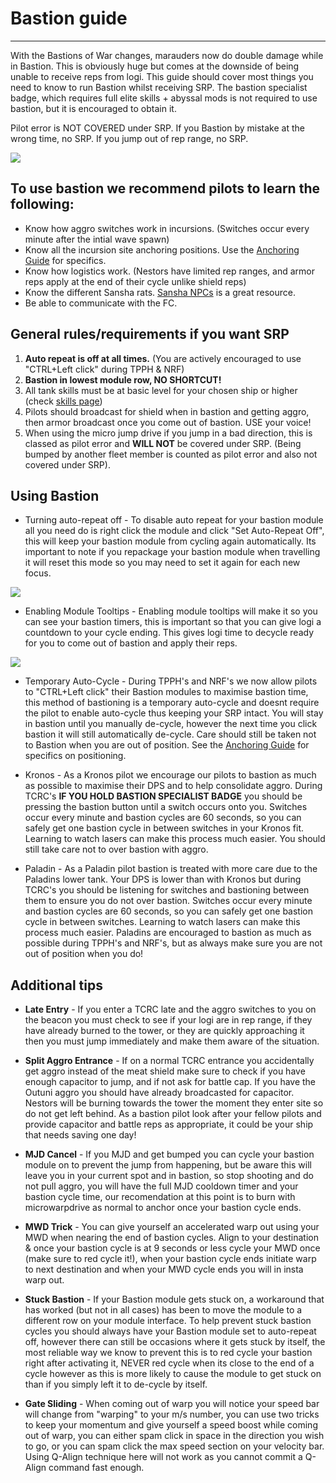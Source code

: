# Bastion guide

---

With the Bastions of War changes, marauders now do double damage while in Bastion. This is obviously huge but comes at the downside of being unable to receive reps from logi. This guide should cover most things you need to know to run Bastion whilst receiving SRP. The bastion specialist badge, which requires full elite skills + abyssal mods is not required to use bastion, but it is encouraged to obtain it.

Pilot error is NOT COVERED under SRP. If you Bastion by mistake at the wrong time, no SRP. If you jump out of rep range, no SRP.

![](bastionmodule.png)

## To use bastion we recommend pilots to learn the following:

- Know how aggro switches work in incursions. (Switches occur every minute after the intial wave spawn)
- Know all the incursion site anchoring positions. Use the [Anchoring Guide](/guide/anchoring) for specifics.
- Know how logistics work. (Nestors have limited rep ranges, and armor reps apply at the end of their cycle unlike shield reps)
- Know the different Sansha rats. [Sansha NPCs](https://eve-incursions.de/rats) is a great resource.
- Be able to communicate with the FC.

## General rules/requirements if you want SRP

1.  **Auto repeat is off at all times.** (You are actively encouraged to use "CTRL+Left click" during TPPH & NRF)
2.  **Bastion in lowest module row, NO SHORTCUT!**
3.  All tank skills must be at basic level for your chosen ship or higher (check [skills page](/skills))
4.  Pilots should broadcast for shield when in bastion and getting aggro, then armor broadcast once you come out of bastion. USE your voice!
5.  When using the micro jump drive if you jump in a bad direction, this is classed as pilot error and **WILL NOT** be covered under SRP. (Being bumped by another fleet member is counted as pilot error and also not covered under SRP).

## Using Bastion

- Turning auto-repeat off - To disable auto repeat for your bastion module all you need do is right click the module and click "Set Auto-Repeat Off", this will keep your bastion module from cycling again automatically. Its important to note if you repackage your bastion module when travelling it will reset this mode so you may need to set it again for each new focus.

![](autorepeatoff.png)

- Enabling Module Tooltips - Enabling module tooltips will make it so you can see your bastion timers, this is important so that you can give logi a countdown to your cycle ending. This gives logi time to decycle ready for you to come out of bastion and apply their reps.

![](moduletooltips.png)

- Temporary Auto-Cycle - During TPPH's and NRF's we now allow pilots to "CTRL+Left click" their Bastion modules to maximise bastion time, this method of bastioning is a temporary auto-cycle and doesnt require the pilot to enable auto-cycle thus keeping your SRP intact. You will stay in bastion until you manually de-cycle, however the next time you click bastion it will still automatically de-cycle. Care should still be taken not to Bastion when you are out of position. See the [Anchoring Guide](/guide/anchoring) for specifics on positioning.

- Kronos - As a Kronos pilot we encourage our pilots to bastion as much as possible to maximise their DPS and to help consolidate aggro. During TCRC's **IF YOU HOLD BASTION SPECIALIST BADGE** you should be pressing the bastion button until a switch occurs onto you. Switches occur every minute and bastion cycles are 60 seconds, so you can safely get one bastion cycle in between switches in your Kronos fit. Learning to watch lasers can make this process much easier. You should still take care not to over bastion with aggro.

- Paladin - As a Paladin pilot bastion is treated with more care due to the Paladins lower tank. Your DPS is lower than with Kronos but during TCRC's you should be listening for switches and bastioning between them to ensure you do not over bastion. Switches occur every minute and bastion cycles are 60 seconds, so you can safely get one bastion cycle in between switches. Learning to watch lasers can make this process much easier. Paladins are encouraged to bastion as much as possible during TPPH's and NRF's, but as always make sure you are not out of position when you do!

## Additional tips

- **Late Entry** - If you enter a TCRC late and the aggro switches to you on the beacon you must check to see if your logi are in rep range, if they have already burned to the tower, or they are quickly approaching it then you must jump immediately and make them aware of the situation.

- **Split Aggro Entrance** - If on a normal TCRC entrance you accidentally get aggro instead of the meat shield make sure to check if you have enough capacitor to jump, and if not ask for battle cap. If you have the Outuni aggro you should have already broadcasted for capacitor. Nestors will be burning towards the tower the moment they enter site so do not get left behind. As a bastion pilot look after your fellow pilots and provide capacitor and battle reps as appropriate, it could be your ship that needs saving one day!

- **MJD Cancel** - If you MJD and get bumped you can cycle your bastion module on to prevent the jump from happening, but be aware this will leave you in your current spot and in bastion, so stop shooting and do not pull aggro, you will have the full MJD cooldown timer and your bastion cycle time, our recomendation at this point is to burn with microwarpdrive as normal to anchor once your bastion cycle ends.

- **MWD Trick** - You can give yourself an accelerated warp out using your MWD when nearing the end of bastion cycles. Align to your destination & once your bastion cycle is at 9 seconds or less cycle your MWD once (make sure to red cycle it!), when your bastion cycle ends initiate warp to next destination and when your MWD cycle ends you will in insta warp out.

- **Stuck Bastion** - If your Bastion module gets stuck on, a workaround that has worked (but not in all cases) has been to move the module to a different row on your module interface. To help prevent stuck bastion cycles you should always have your Bastion module set to auto-repeat off, however there can still be occasions where it gets stuck by itself, the most reliable way we know to prevent this is to red cycle your bastion right after activating it, NEVER red cycle when its close to the end of a cycle however as this is more likely to cause the module to get stuck on than if you simply left it to de-cycle by itself.

- **Gate Sliding** - When coming out of warp you will notice your speed bar will change from "warping" to your m/s number, you can use two tricks to keep your momentum and give yourself a speed boost while coming out of warp, you can either spam click in space in the direction you wish to go, or you can spam click the max speed section on your velocity bar. Using Q-Align technique here will not work as you cannot commit a Q-Align command fast enough.
